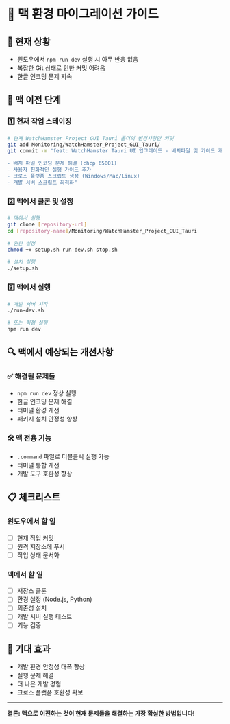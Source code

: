 # 🍎 맥 환경 마이그레이션 가이드

## 🎯 현재 상황
- 윈도우에서 `npm run dev` 실행 시 아무 반응 없음
- 복잡한 Git 상태로 인한 커밋 어려움
- 한글 인코딩 문제 지속

## 🚀 맥 이전 단계

### 1️⃣ 현재 작업 스테이징
```bash
# 현재 WatchHamster_Project_GUI_Tauri 폴더의 변경사항만 커밋
git add Monitoring/WatchHamster_Project_GUI_Tauri/
git commit -m "feat: WatchHamster Tauri UI 업그레이드 - 배치파일 및 가이드 개선

- 배치 파일 인코딩 문제 해결 (chcp 65001)
- 사용자 친화적인 실행 가이드 추가
- 크로스 플랫폼 스크립트 생성 (Windows/Mac/Linux)
- 개발 서버 스크립트 최적화"
```

### 2️⃣ 맥에서 클론 및 설정
```bash
# 맥에서 실행
git clone [repository-url]
cd [repository-name]/Monitoring/WatchHamster_Project_GUI_Tauri

# 권한 설정
chmod +x setup.sh run-dev.sh stop.sh

# 설치 실행
./setup.sh
```

### 3️⃣ 맥에서 실행
```bash
# 개발 서버 시작
./run-dev.sh

# 또는 직접 실행
npm run dev
```

## 🔍 맥에서 예상되는 개선사항

### ✅ 해결될 문제들
- `npm run dev` 정상 실행
- 한글 인코딩 문제 해결
- 터미널 환경 개선
- 패키지 설치 안정성 향상

### 🛠 맥 전용 기능
- `.command` 파일로 더블클릭 실행 가능
- 터미널 통합 개선
- 개발 도구 호환성 향상

## 📋 체크리스트

### 윈도우에서 할 일
- [ ] 현재 작업 커밋
- [ ] 원격 저장소에 푸시
- [ ] 작업 상태 문서화

### 맥에서 할 일
- [ ] 저장소 클론
- [ ] 환경 설정 (Node.js, Python)
- [ ] 의존성 설치
- [ ] 개발 서버 실행 테스트
- [ ] 기능 검증

## 🎉 기대 효과
- 개발 환경 안정성 대폭 향상
- 실행 문제 해결
- 더 나은 개발 경험
- 크로스 플랫폼 호환성 확보

---

**결론: 맥으로 이전하는 것이 현재 문제들을 해결하는 가장 확실한 방법입니다!**